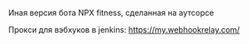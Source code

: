 Иная версия бота NPX fitness, сделанная на аутсорсе

Прокси для вэбхуков в jenkins: https://my.webhookrelay.com/
